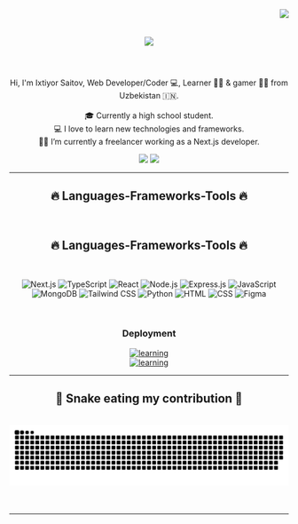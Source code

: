 <!-- profile view count -->
<img align="right" src="https://komarev.com/ghpvc/?username=sanidhyy">

<!-- introduction -->
<h1 align="center">
  <a href="https://git.io/typing-svg">
    <img src="https://readme-typing-svg.herokuapp.com/?lines=Hi+There!+👋;+I'm+Ixtiyor!;&center=true&font=Righteous&size=35">
  </a>
</h1>

<br />
<!-- about me -->
<p align="center">
  Hi, I'm Ixtiyor Saitov, Web Developer/Coder 💻,  Learner 👨‍💻 &  gamer 🦸‍♂️ from Uzbekistan 🇮🇳.
  <br />
  <br />
  🎓 Currently a high school student.
  <br />
  💻 I love to learn new technologies and frameworks.
  <br />
  🧑‍💼 I’m currently a freelancer working as a Next.js developer.
  <br />
</p>

<!-- social handles -->
<div align="center"> 
<!-- youtube -->
<!--   <a href="https://www.youtube.com/@OPGAMER." target="_blank"><img src="https://img.shields.io/badge/YouTube-FF0000?style=for-the-badge&logo=youtube&logoColor=white" target="_blank"></a> -->
  <!-- twitter -->
<!--   <a href="https://twitter.com/technicalshubam" target="_blank"><img src="https://img.shields.io/badge/X-000000?style=for-the-badge&logo=x&logoColor=white" target="_blank"></a>  -->
  <!-- gmail -->
  <a href="mailto:misterikh209@gmail.com"><img src="https://img.shields.io/badge/-Gmail-%23333?style=for-the-badge&logo=gmail&logoColor=white" target="_blank"></a>
  <!-- linkedin -->
  <a href="https://www.linkedin.com/in/ixtiyor-saitov-449856332" target="_blank"><img src="https://img.shields.io/badge/-LinkedIn-%230077B5?style=for-the-badge&logo=linkedin&logoColor=white" target="_blank"></a> 
</div>

<hr />
<!-- skills -->
<h2 align="center">🔥 Languages-Frameworks-Tools 🔥</h2>
<br />
<!-- skills -->
<h2 align="center">🔥 Languages-Frameworks-Tools 🔥</h2>
<br />
<p align="center">
  <!-- Next.js -->
  <img src="https://skillicons.dev/icons?i=nextjs" alt="Next.js" width="50px" height="50px" />
  <!-- TypeScript -->
  <img src="https://skillicons.dev/icons?i=typescript" alt="TypeScript" width="50px" height="50px" />
  <!-- React -->
  <img src="https://skillicons.dev/icons?i=react" alt="React" width="50px" height="50px" />
  <!-- Node.js -->
  <img src="https://skillicons.dev/icons?i=nodejs" alt="Node.js" width="50px" height="50px" />
  <!-- Express.js -->
  <img src="https://skillicons.dev/icons?i=express" alt="Express.js" width="50px" height="50px" />
  <!-- JavaScript -->
  <img src="https://skillicons.dev/icons?i=javascript" alt="JavaScript" width="50px" height="50px" />
  <!-- MongoDB -->
  <img src="https://skillicons.dev/icons?i=mongodb" alt="MongoDB" width="50px" height="50px" />
  <!-- Tailwind CSS -->
  <img src="https://skillicons.dev/icons?i=tailwind" alt="Tailwind CSS" width="50px" height="50px" />
  <!-- Python -->
  <img src="https://skillicons.dev/icons?i=python" alt="Python" width="50px" height="50px" />
  <!-- HTML -->
  <img src="https://skillicons.dev/icons?i=html" alt="HTML" width="50px" height="50px" />
  <!-- CSS -->
  <img src="https://skillicons.dev/icons?i=css" alt="CSS" width="50px" height="50px" />
  <!-- Figma -->
  <img src="https://skillicons.dev/icons?i=figma" alt="Figma" width="50px" height="50px" />
</p>

<br />

<!-- deployment -->
<h3 align="center">Deployment</h3>
<p align="center">
  <a href="https://skillicons.dev">
      <picture>
          <source media="(prefers-color-scheme: dark)" srcset='https://skillicons.dev/icons?i=planetscale%2Cvercel%2Cnetlify&theme=dark' />
          <source media="(prefers-color-scheme: light), (prefers-color-scheme: no-preference)" srcset='https://skillicons.dev/icons?i=planetscale%2Cvercel%2Cnetlify&theme=light' />
          <img src='https://skillicons.dev/icons?i=planetscale%2Cvercel%2Cnetlify' alt="learning" />
        </picture>
  </a>
<br />
<a href="https://www.logalert.app">
  <img src='https://img.shields.io/badge/Log-Alert-ca3e54?labelColor=5512ca&style=for-the-badge' alt="learning" />
</a>
</p>
<hr />

<!-- snake graph -->
<div align="center">
  <h2>🐍 Snake eating my contribution 🐍</h2>
  <br />
  <picture>
    <source media="(prefers-color-scheme: dark)" srcset="https://github.com/sanidhyy/sanidhyy/blob/output/github-contribution-grid-snake-dark.svg" />
    <source media="(prefers-color-scheme: light), (prefers-color-scheme: no-preference)" srcset="https://github.com/sanidhyy/sanidhyy/blob/output/github-contribution-grid-snake.svg" />
    <img src="https://github.com/sanidhyy/sanidhyy/blob/output/github-contribution-grid-snake.svg" alt="github-snake" />
  </picture>
  <br />
  <br />
  <br />
</div>

  <hr />
